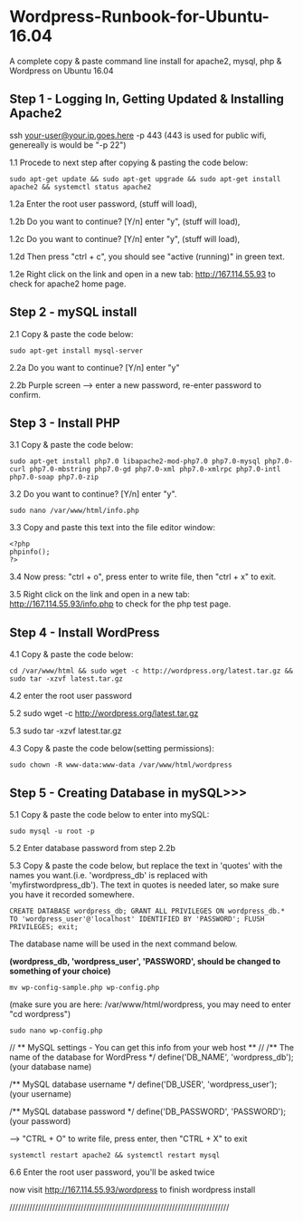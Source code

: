 # Wordpress-Runbook-for-Ubuntu-16.04
A complete copy &amp; paste command line install for apache2, mysql, php &amp; Wordpress on Ubuntu 16.04

## Step 1 - Logging In, Getting Updated & Installing Apache2

ssh your-user@your.ip.goes.here -p 443 (443 is used for public wifi, genereally is would be "-p 22")

1.1 Procede to next step after copying & pasting the code below:

```
sudo apt-get update && sudo apt-get upgrade && sudo apt-get install apache2 && systemctl status apache2
```
1.2a Enter the root user password, (stuff will load),

1.2b Do you want to continue? [Y/n] enter "y", (stuff will load),

1.2c Do you want to continue? [Y/n] enter "y", (stuff will load),

1.2d Then press "ctrl + c", you should see "active (running)" in green text.

1.2e Right click on the link and open in a new tab: http://167.114.55.93 to check for apache2 home page.

## Step 2 - mySQL install

2.1 Copy & paste the code below:

```
sudo apt-get install mysql-server 
```
2.2a Do you want to continue? [Y/n] enter "y"

2.2b Purple screen --> enter a new password, re-enter password to confirm.

## Step 3 - Install PHP

3.1 Copy & paste the code below:

```
sudo apt-get install php7.0 libapache2-mod-php7.0 php7.0-mysql php7.0-curl php7.0-mbstring php7.0-gd php7.0-xml php7.0-xmlrpc php7.0-intl php7.0-soap php7.0-zip

```
	
3.2 Do you want to continue? [Y/n] enter "y".

```
sudo nano /var/www/html/info.php 
```

3.3 Copy and paste this text into the file editor window:

```
<?php
phpinfo();
?>
```

3.4 Now press: "ctrl + o", press enter to write file, then "ctrl + x" to exit.

3.5 Right click on the link and open in a new tab: http://167.114.55.93/info.php to check for the php test page.

## Step 4 - Install WordPress

4.1 Copy & paste the code below:
```
cd /var/www/html && sudo wget -c http://wordpress.org/latest.tar.gz && sudo tar -xzvf latest.tar.gz
```
4.2 enter the root user password

5.2 sudo wget -c http://wordpress.org/latest.tar.gz

5.3 sudo tar -xzvf latest.tar.gz

4.3 Copy & paste the code below(setting permissions):
```
sudo chown -R www-data:www-data /var/www/html/wordpress
```
## Step 5 - Creating Database in mySQL>>>

5.1 Copy & paste the code below to enter into mySQL:
```
sudo mysql -u root -p 
```

5.2 Enter database password from step 2.2b

5.3 Copy & paste the code below, but replace the text in 'quotes' with the names you want.(i.e. 'wordpress_db' is replaced with 'myfirstwordpress_db'). The text in quotes is needed later, so make sure you have it recorded somewhere.

```
CREATE DATABASE wordpress_db; GRANT ALL PRIVILEGES ON wordpress_db.* TO 'wordpress_user'@'localhost' IDENTIFIED BY 'PASSWORD'; FLUSH PRIVILEGES; exit;
```
The database name will be used in the next command below.


**(wordpress_db, 'wordpress_user', 'PASSWORD', should be changed to something of your choice)**

```
mv wp-config-sample.php wp-config.php 
```
(make sure you are here:  /var/www/html/wordpress, you may need to enter "cd wordpress")
```
sudo nano wp-config.php
```

// ** MySQL settings - You can get this info from your web host ** //
/** The name of the database for WordPress */
define('DB_NAME', 'wordpress_db');                (your database name)

/** MySQL database username */
define('DB_USER', 'wordpress_user');              (your username)

/** MySQL database password */
define('DB_PASSWORD', 'PASSWORD');                (your password)

--> "CTRL + O" to write file, press enter, then "CTRL + X" to exit

```
systemctl restart apache2 && systemctl restart mysql
```
6.6 Enter the root user password, you'll be asked twice




now visit http://167.114.55.93/wordpress to finish wordpress install


/////////////////////////////////////////////////////////////////////////////
